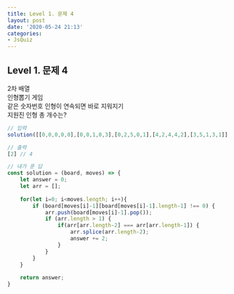 ```yaml
---
title: Level 1. 문제 4
layout: post
date: '2020-05-24 21:13'
categories:
- JsQuiz
---
```


## Level 1. 문제 4

2차 배열  
인형뽑기 게임  
같은 숫자번호 인형이 연속되면 바로 지워지기  
지원진 인형 총 개수는?

```javascript
// 입력
solution([[0,0,0,0,0],[0,0,1,0,3],[0,2,5,0,1],[4,2,4,4,2],[3,5,1,3,1]], [1,5,3,5,1,2,1,4])

// 출력
[2] // 4
```

```javascript
// 내가 푼 답
const solution = (board, moves) => {
    let answer = 0;
    let arr = [];
    
    for(let i=0; i<moves.length; i++){
        if (board[moves[i]-1][board[moves[i]-1].length-1] !== 0) {
            arr.push(board[moves[i]-1].pop());
            if (arr.length > 1) {
                if(arr[arr.length-2] === arr[arr.length-1]) {
                    arr.splice(arr.length-2);
                    answer += 2;
                }
            }
        }
    }
   
    return answer;
}
```
